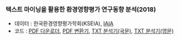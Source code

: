 ### 텍스트 마이닝을 활용한 환경영향평가 연구동향 분석(2018)
- 데이터 : 한국환경영향평가학회(KSEIA), [IAIA](http://www.iaia.org/annual-conference.php)
- 코드 : [PDF 다운로더](/notebook/01_PDF파일_수집-저장_IAIA.ipynb), [PDF 변환기](./notebook/02_PDF2TXT.ipynb), [TXT 분석기(국문)](./notebook/05_KSEIA_20181026.ipynb), [TXT 분석기(영문)](./notebook/05_IAIA_20181026.ipynb)
  
### 
